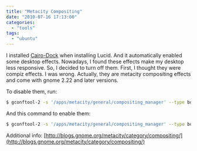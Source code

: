 ```yaml
---
title: "Metacity Compositing"
date: "2010-07-16 17:13:00"
categories: 
  - "tools"
tags: 
  - "ubuntu"
---
```


I installed [Cairo-Dock](http://www.glx-dock.org/) when installing Lucid. And it automatically enabled some desktop effects. Nowadays, I found these effects make my desktop less responsive. So, I decided to turn off them. First, I thought they were compiz effects. I was wrong. Actually, they are metacity compositing effects and come with gnome 2.22 and later versions.

To disable them, run:

```bash
$ gconftool-2 -s '/apps/metacity/general/compositing_manager' --type bool false
```

And this command to enable them:

```bash
$ gconftool-2 -s '/apps/metacity/general/compositing_manager' --type bool true
```

Additional info: [http://blogs.gnome.org/metacity/category/compositing/](http://blogs.gnome.org/metacity/category/compositing/)
